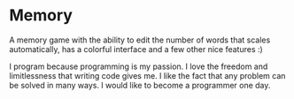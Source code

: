 # Memory
A memory game with the ability to edit the number of words that scales automatically, has a colorful interface and a few other nice features :)

I program because programming is my passion. I love the freedom and limitlessness that writing code gives me.
I like the fact that any problem can be solved in many ways. I would like to become a programmer one day.
